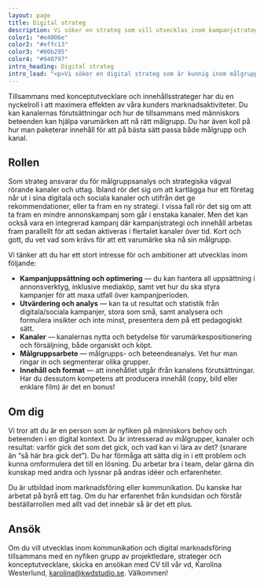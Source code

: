 ```yaml
---
layout: page
title: Digital strateg
description: Vi söker en strateg som vill utvecklas inom kampanjstrategi, målgruppsanalys, uppföljning och analys. Allt för att nå nya insikter om hur träffar rätt och får effekt.
color1: "#e4006e"
color2: "#effc13"
color3: "#00b295"
color4: "#940797"
intro_heading: Digital strateg
intro_lead: "<p>Vi söker en digital strateg som är kunnig inom målgruppsanalys, har koll på digitala kanalers möjligheter och begränsningar, och vet vad som krävs för att för att nå fram till en specifik målgrupp.</p>"
---
```

Tillsammans med konceptutvecklare och innehållsstrateger har du en nyckelroll i att maximera effekten av våra kunders marknadsaktiviteter. Du kan kanalernas förutsättningar och hur de tillsammans med människors beteenden kan hjälpa varumärken att nå rätt målgrupp. Du har även koll på hur man paketerar innehåll för att på bästa sätt passa både målgrupp och kanal. 

## Rollen

Som strateg ansvarar du för målgruppsanalys och strategiska vägval rörande kanaler och uttag. Ibland rör det sig om att kartlägga hur ett företag når ut i sina digitala och sociala kanaler och utifrån det ge rekommendationer, eller ta fram en ny strategi. I vissa fall rör det sig om att ta fram en mindre annonskampanj som går i enstaka kanaler. Men det kan också vara en integrerad kampanj där kampanjstrategi och innehåll arbetas fram parallellt för att sedan aktiveras i flertalet kanaler över tid. Kort och gott, du vet vad som krävs för att ett varumärke ska nå sin målgrupp.

Vi tänker att du har ett stort intresse för och ambitioner att utvecklas inom följande:

- **Kampanjuppsättning och optimering** — du kan hantera all uppsättning i annonsverktyg, inklusive mediaköp, samt vet hur du ska styra kampanjer för att maxa utfall över kampanjperioden.
- **Utvärdering och analys** — kan ta ut resultat och statistik från digitala/sociala kampanjer, stora som små, samt analysera och formulera insikter och inte minst, presentera dem på ett pedagogiskt sätt.
- **Kanaler** — kanalernas nytta och betydelse för varumärkespositionering och försäljning, både organiskt och köpt.
- **Målgruppsarbete** — målgrupps- och beteendeanalys. Vet hur man ringar in och segmenterar olika grupper.
- **Innehåll och format** — att innehållet utgår ifrån kanalens förutsättningar. Har du dessutom kompetens att producera innehåll (copy, bild eller enklare film) är det en bonus!

## Om dig

Vi tror att du är en person som är nyfiken på människors behov och beteenden i en digital kontext. Du är intresserad av målgrupper, kanaler och resultat: varför gick det som det gick, och vad kan vi lära av det? (snarare än “så här bra gick det”). Du har förmåga att sätta dig in i ett problem och kunna omformulera det till en lösning. Du arbetar bra i team, delar gärna din kunskap med andra och lyssnar på andras idéer och erfarenheter. 

Du är utbildad inom marknadsföring eller kommunikation. Du kanske har arbetat på byrå ett tag. Om du har erfarenhet från kundsidan och förstår beställarrollen med allt vad det innebär så är det ett plus.

## Ansök

Om du vill utvecklas inom kommunikation och digital marknadsföring tillsammans med en nyfiken grupp av projektledare, strateger och konceptutvecklare, skicka en ansökan med CV till vår vd, Karolina Westerlund, [karolina@kwdstudio.se](mailto:karolina@kwdstudio.se). Välkommen! 


